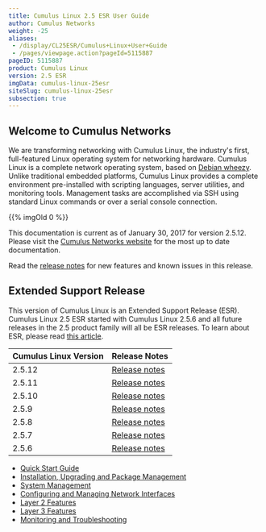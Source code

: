 ```yaml
---
title: Cumulus Linux 2.5 ESR User Guide
author: Cumulus Networks
weight: -25
aliases:
 - /display/CL25ESR/Cumulus+Linux+User+Guide
 - /pages/viewpage.action?pageId=5115887
pageID: 5115887
product: Cumulus Linux
version: 2.5 ESR
imgData: cumulus-linux-25esr
siteSlug: cumulus-linux-25esr
subsection: true
---
```

## Welcome to Cumulus Networks

We are transforming networking with Cumulus Linux, the industry's first,
full-featured Linux operating system for networking hardware. Cumulus
Linux is a complete network operating system, based on 
[Debian wheezy](http://www.debian.org/releases/wheezy/). Unlike traditional
embedded platforms, Cumulus Linux provides a complete environment
pre-installed with scripting languages, server utilities, and monitoring
tools. Management tasks are accomplished via SSH using standard Linux
commands or over a serial console connection.

{{% imgOld 0 %}}

This documentation is current as of January 30, 2017 for version 2.5.12.
Please visit the [Cumulus Networks website](http://docs.cumulusnetworks.com) for the most up to date
documentation.

Read the [release notes](https://support.cumulusnetworks.com/hc/en-us/articles/223501348)
for new features and known issues in this release.

## Extended Support Release

This version of Cumulus Linux is an Extended Support Release (ESR).
Cumulus Linux 2.5 ESR started with Cumulus Linux 2.5.6 and all future
releases in the 2.5 product family will all be ESR releases. To learn
about ESR, please read 
[this article](https://support.cumulusnetworks.com/hc/en-us/articles/217132357).

| Cumulus Linux Version | Release Notes                                                                       |
| --------------------- | ----------------------------------------------------------------------------------- |
| 2.5.12                | [Release notes](https://support.cumulusnetworks.com/hc/en-us/articles/115001896847) |
| 2.5.11                | [Release notes](https://support.cumulusnetworks.com/hc/en-us/articles/235460667)    |
| 2.5.10                | [Release notes](https://support.cumulusnetworks.com/hc/en-us/articles/223501348)    |
| 2.5.9                 | [Release notes](https://support.cumulusnetworks.com/hc/en-us/articles/222274627)    |
| 2.5.8                 | [Release notes](https://support.cumulusnetworks.com/hc/en-us/articles/219822308)    |
| 2.5.7                 | [Release notes](https://support.cumulusnetworks.com/hc/en-us/articles/217997967)    |
| 2.5.6                 | [Release notes](https://support.cumulusnetworks.com/hc/en-us/articles/216018818)    |

  - [Quick Start Guide](/version/cumulus-linux-25esr/Quick-Start-Guide)
  - [Installation, Upgrading and Package
    Management](/version/cumulus-linux-25esr/Installation-Upgrading-and-Package-Management/)
  - [System Management](/version/cumulus-linux-25esr/System-Management/)
  - [Configuring and Managing Network Interfaces](/version/cumulus-linux-25esr/Configuring-and-Managing-Network-Interfaces/)
  - [Layer 2 Features](/version/cumulus-linux-25esr/Layer-1-and-Layer-2-Features/)
  - [Layer 3 Features](/version/cumulus-linux-25esr/Layer-3-Features/)
  - [Monitoring and Troubleshooting](/version/cumulus-linux-25esr/Monitoring-and-Troubleshooting/)
